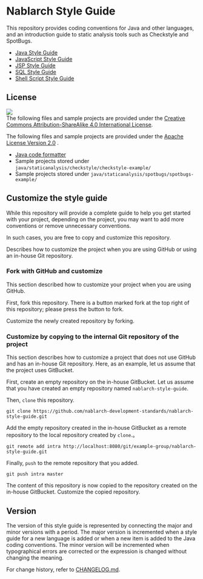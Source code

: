 # Nablarch Style Guide

This repository provides coding conventions for Java and other languages, and an introduction guide to static analysis tools such as Checkstyle and SpotBugs.

- [Java Style Guide](./java/README.md)
- [JavaScript Style Guide](./js/README.md)
- [JSP Style Guide](./jsp/README.md)
- [SQL Style Guide](./sql/README.md)
- [Shell Script Style Guide](./shell/README.md)

## License

![](https://i.creativecommons.org/l/by-sa/4.0/88x31.png)<br/>
The following files and sample projects are provided under the [Creative Commons Attribution-ShareAlike 4.0 International License](http://creativecommons.org/licenses/by-sa/4.0/).

The following files and sample projects are provided under the [Apache License Version 2.0](https://www.apache.org/licenses/LICENSE-2.0.txt) .

- [Java code formatter](./java/assets/nablarch-code-formatter.xml)
- Sample projects stored under `java/staticanalysis/checkstyle/checkstyle-example/` 
- Sample projects stored under `java/staticanalysis/spotbugs/spotbugs-example/` 

## Customize the style guide

While this repository will provide a complete guide to help you get started with your project,
depending on the project, you may want to add more conventions or remove unnecessary conventions.

In such cases, you are free to copy and customize this repository.

Describes how to customize the project when you are using GitHub or using an in-house Git repository.

### Fork with GitHub and customize

This section described how to customize your project when you are using GitHub.

First, fork this repository.
There is a button marked fork at the top right of this repository; please press the button to fork.

Customize the newly created repository by forking.

### Customize by copying to the internal Git repository of the project

This section describes how to customize a project that does not use GitHub and has an in-house Git repository.
Here, as an example, let us assume that the project uses GitBucket.

First, create an empty repository on the in-house GitBucket.
Let us assume that you have created an empty repository named `nablarch-style-guide`.

Then, `clone` this repository.

```console
git clone https://github.com/nablarch-development-standards/nablarch-style-guide.git
```

Add the empty repository created in the in-house GitBucket as a remote repository to the local repository created by `clone`.。

```console
git remote add intra http://localhost:8080/git/example-group/nablarch-style-guide.git
```

Finally, `push` to the remote repository that you added.

```console
git push intra master
```

The content of this repository is now copied to the repository created on the in-house GitBucket.
Customize the copied repository.

## Version

The version of this style guide is represented by connecting the major and minor versions with a period.
The major version is incremented when a style guide for a new language is added or when a new item is added to the Java coding conventions.
The minor version will be incremented when typographical errors are corrected or the expression is changed without changing the meaning.

For change history, refer to [CHANGELOG.md](./CHANGELOG.md).

